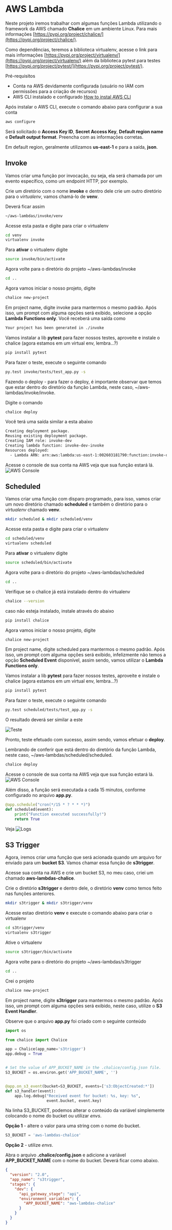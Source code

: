 # AWS Lambda

Neste projeto iremos trabalhar com algumas funções Lambda utilizando o framework da AWS chamado **Chalice** em um ambiente Linux.
Para mais informações [https://pypi.org/project/chalice/](https://pypi.org/project/chalice/).

Como dependências, teremos a biblioteca virtualenv, acesse o link para mais informações [https://pypi.org/project/virtualenv/](https://pypi.org/project/virtualenv/) além da biblioteca pytest para testes [https://pypi.org/project/pytest/](https://pypi.org/project/pytest/).

Pré-requisitos
- Conta na AWS devidamente configurada (usuário no IAM com permissões para a criação de recursos)
- AWS CLI instalado e configurado [How to instal AWS CLI](https://docs.aws.amazon.com/cli/latest/userguide/getting-started-install.html)

Após instalar o AWS CLI, execute o comando abaixo para configurar a sua conta

```sh
aws configure
```

Será solicitado o **Access Key ID**, **Secret Access Key**, **Default region name** e **Default output format**. Preencha com as informações corretas.

Em default region, geralmente utilizamos **us-east-1** e para a saída, **json**.

## Invoke

Vamos criar uma função por invocação, ou seja, ela será chamada por um evento específico, como um endpoint HTTP, por exemplo.

Crie um diretório com o nome **invoke** e dentro dele crie um outro diretório para o *virtualenv*, vamos chamá-lo de **venv**.

Deverá ficar assim

```sh
~/aws-lambdas/invoke/venv
```

Acesse esta pasta e digite para criar o virtualenv

```sh
cd venv
virtualenv invoke
```

Para **ativar** o virtualenv digite

```sh
source invoke/bin/activate
```

Agora volte para o diretório do projeto ~/aws-lambdas/invoke

```sh
cd ..
```

Agora vamos iniciar o nosso projeto, digite

```sh
chalice new-project
```

Em project name, digite invoke para mantermos o mesmo padrão. Após isso, um prompt com alguma opções será exibido, selecione a opção **Lambda Functions only**. Você receberá uma saída como
```sh
Your project has been generated in ./invoke
```

Vamos instalar a lib **pytest** para fazer nossos testes, aproveite e instale o chalice (agora estamos em um virtual env, lembra...?)

```sh
pip install pytest
```

Para fazer o teste, execute o seguinte comando

```sh
py.test invoke/tests/test_app.py -s
```

Fazendo o deploy - para fazer o deploy, é importante observar que temos que estar dentro do diretório da função Lambda, neste caso, ~/aws-lambdas/invoke/invoke.

Digite o comando

```sh
chalice deploy 
```

Você terá uma saída similar a esta abaixo

```sh
Creating deployment package.
Reusing existing deployment package.
Creating IAM role: invoke-dev
Creating lambda function: invoke-dev-invoke
Resources deployed:
  - Lambda ARN: arn:aws:lambda:us-east-1:002603181790:function:invoke-dev-invoke
```

Acesse o console de sua conta na AWS veja que sua função estará lá.
![AWS Console](https://i.ibb.co/F4X47mh/aws-lambdas-chalice-deploy.png)

## Scheduled

Vamos criar uma função com disparo programado, para isso, vamos criar um novo diretório chamado **scheduled** e também o diretório para o *virtualenv* chamado **venv**.

```sh
mkdir scheduled & mkdir scheduled/venv 
```

Acesse esta pasta e digite para criar o virtualenv

```sh
cd scheduled/venv
virtualenv scheduled
```

Para **ativar** o virtualenv digite

```sh
source scheduled/bin/activate
```

Agora volte para o diretório do projeto ~/aws-lambdas/scheduled

```sh
cd ..
```

Verifique se o chalice já está instalado dentro do virtualenv

```sh
chalice --version
```

caso não esteja instalado, instale através do abaixo

```sh
pip install chalice
```

Agora vamos iniciar o nosso projeto, digite

```sh
chalice new-project
```

Em project name, digite scheduled para mantermos o mesmo padrão. Após isso, um prompt com alguma opções será exibido, infelizmente não temos a opção **Scheduled Event** disponível, assim sendo, vamos utilizar o **Lambda Functions only**.

Vamos instalar a lib **pytest** para fazer nossos testes, aproveite e instale o chalice (agora estamos em um virtual env, lembra...?)

```sh
pip install pytest
```

Para fazer o teste, execute o seguinte comando

```sh
py.test scheduled/tests/test_app.py -s
```

O resultado deverá ser similar a este

![Teste](https://i.ibb.co/9YPCVsR/aws-lambdas-chalice-scheduled-test.png)

Pronto, teste efetuado com sucesso, assim sendo, vamos efetuar o **deploy**.

Lembrando de conferir que está dentro do diretório da função Lambda, neste caso, ~/aws-lambdas/scheduled/scheduled.

```sh
chalice deploy
```

Acesse o console de sua conta na AWS veja que sua função estará lá.
![AWS Console](https://i.ibb.co/7R8Bm9J/aws-lambdas-chalice-scheduled-deployed.png)

Além disso, a função será executada a cada 15 minutos, conforme configurado no arquivo **app.py**.

```python
@app.schedule("cron(*/15 * ? * * *)")
def scheduled(event):
    print("Function executed successfully!")
    return True
```

Veja
![Logs](https://i.ibb.co/ch17TDR/aws-lambdas-chalice-scheduled-deployed-logs.png)

## S3 Trigger

Agora, iremos criar uma função que será acionada quando um arquivo for enviado para um **bucket S3**. Vamos chamar essa função de **s3trigger**.

Acesse sua conta na AWS e crie um bucket S3, no meu caso, criei um chamado **aws-lambdas-chalice**.

Crie o diretório **s3trigger** e dentro dele, o diretório **venv** como temos feito nas funções anteriores.
```sh
mkdir s3trigger & mkdir s3trigger/venv 
```

Acesse estao diretório **venv** e execute o comando abaixo para criar o virtualenv

```sh
cd s3trigger/venv
virtualenv s3trigger
```

Ative o virtualenv

```sh
source s3trigger/bin/activate
```

Agora volte para o diretório do projeto ~/aws-lambdas/s3trigger

```sh
cd ..
```

Crei o projeto

```sh
chalice new-project
```

Em project name, digite **s3trigger** para mantermos o mesmo padrão. Após isso, um prompt com alguma opções será exibido, neste caso, utilize o **S3 Event Handler**.

Observe que o arquivo **app.py** foi criado com o seguinte conteúdo

```python
import os

from chalice import Chalice

app = Chalice(app_name='s3trigger')
app.debug = True


# Set the value of APP_BUCKET_NAME in the .chalice/config.json file.
S3_BUCKET = os.environ.get('APP_BUCKET_NAME', '')


@app.on_s3_event(bucket=S3_BUCKET, events=['s3:ObjectCreated:*'])
def s3_handler(event):
    app.log.debug("Received event for bucket: %s, key: %s",
                  event.bucket, event.key)
```

Na linha S3_BUCKET, podemos alterar o conteúdo da variável simplemente colocando o nome do bucket ou utilizar *envs*.

**Opção 1** - altere o valor para uma string com o nome do bucket.

```python
S3_BUCKET = 'aws-lambdas-chalice'
```

**Opção 2** - utilize *envs*.

Abra o arquivo **.chalice/config.json** e adicione a variável **APP_BUCKET_NAME** com o nome do bucket. Deverá ficar como abaixo.

```json
{
  "version": "2.0",
  "app_name": "s3trigger",
  "stages": {
    "dev": {
      "api_gateway_stage": "api",
      "environment_variables": {
        "APP_BUCKET_NAME": "aws-lambdas-chalice"
      }
    }
  }
}
